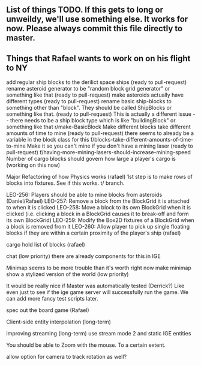 List of things TODO.
If this gets to long or unweildy, we'll use something else. It works for now.
Please always commit this file directly to master.
-----------------------------------------------------------------------------------------------

Things that Rafael wants to work on on his flight to NY
-----------------------------------------------
add regular ship blocks to the derilict space ships
	(ready to pull-request)
rename asteroid generator to be "random block grid generator" or something like that
	(ready to pull-request)
make asteroids actually have different types
	(ready to pull-request)
rename basic ship-blocks to something other than "block". They should be called ShipBlocks or something like that.
	(ready to pull-request)
	This is actually a different issue -- there needs to be a ship block type which is like "buildingBlock" or something like that
	r/make-BasicBlock
Make different blocks take different amounts of time to mine
	(ready to pull-request)
	there seems to already be a variable in the block class for this
	f/blocks-take-different-amounts-of-time-to-mine
Make it so you can't mine if you don't have a mining laser
	(ready to pull-request)
	f/having-more-mining-lasers-should-increase-mining-speed
Number of cargo blocks should govern how large a player's cargo is
	(working on this now)

Major Refactoring of how Physics works (rafael)
	1st step is to make rows of blocks into fixtures. See if this works. t/ branch.

LEO-256: Players should be able to mine blocks from asteroids (Daniel/Rafael)
	LEO-257: Remove a block from the BlockGrid it is attached to when it is clicked
    LEO-258: Move a block to its own BlockGrid when it is clicked (i.e. clicking a block in a BlockGrid causes it to break-off and form its own BlockGrid)
    LEO-259: Modify the Box2D fixtures of a BlockGrid when a block is removed from it
    LEO-260: Allow player to pick up single floating blocks if they are within a certain proximity of the player's ship (rafael)

cargo hold
	list of blocks (rafael)

chat (low priority)
	there are already components for this in IGE

Minimap
	seems to be more trouble than it's worth right now
	make minimap show a stylized version of the world (low priority)

It would be really nice if Master was automatically tested (Derrick?)
	Like even just to see if the ige game server will successfully run the game.
	We can add more fancy test scripts later.

spec out the board game (Rafael)

Client-side entity interpolation (long-term)

improving streaming (long-term)
	use stream mode 2 and static IGE entities

You should be able to Zoom with the mouse. To a certain extent.

allow option for camera to track rotation as well?
